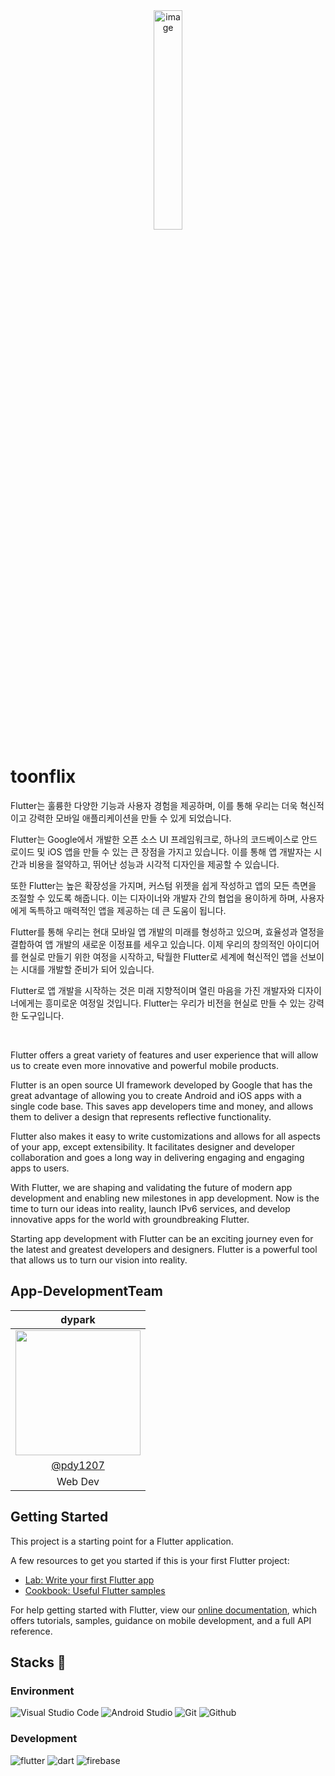 <div align="center">
  <img width="30%" alt="image" src="https://github.com/SpaceStationLab/toon-flix/assets/110442250/6a773208-82ee-4c8e-8c61-02abbf4420ac">
</div>

# toonflix

Flutter는 훌륭한 다양한 기능과 사용자 경험을 제공하며, 이를 통해 우리는 더욱 혁신적이고 강력한 모바일 애플리케이션을 만들 수 있게 되었습니다.

Flutter는 Google에서 개발한 오픈 소스 UI 프레임워크로, 하나의 코드베이스로 안드로이드 및 iOS 앱을 만들 수 있는 큰 장점을 가지고 있습니다. 이를 통해 앱 개발자는 시간과 비용을 절약하고, 뛰어난 성능과 시각적 디자인을 제공할 수 있습니다.

또한 Flutter는 높은 확장성을 가지며, 커스텀 위젯을 쉽게 작성하고 앱의 모든 측면을 조절할 수 있도록 해줍니다. 이는 디자이너와 개발자 간의 협업을 용이하게 하며, 사용자에게 독특하고 매력적인 앱을 제공하는 데 큰 도움이 됩니다.

Flutter를 통해 우리는 현대 모바일 앱 개발의 미래를 형성하고 있으며, 효율성과 열정을 결합하여 앱 개발의 새로운 이정표를 세우고 있습니다. 이제 우리의 창의적인 아이디어를 현실로 만들기 위한 여정을 시작하고, 탁월한 Flutter로 세계에 혁신적인 앱을 선보이는 시대를 개발할 준비가 되어 있습니다.

Flutter로 앱 개발을 시작하는 것은 미래 지향적이며 열린 마음을 가진 개발자와 디자이너에게는 흥미로운 여정일 것입니다. Flutter는 우리가 비전을 현실로 만들 수 있는 강력한 도구입니다. 

<br>

Flutter offers a great variety of features and user experience that will allow us to create even more innovative and powerful mobile products.

Flutter is an open source UI framework developed by Google that has the great advantage of allowing you to create Android and iOS apps with a single code base. This saves app developers time and money, and allows them to deliver a design that represents reflective functionality.

Flutter also makes it easy to write customizations and allows for all aspects of your app, except extensibility. It facilitates designer and developer collaboration and goes a long way in delivering engaging and engaging apps to users.

With Flutter, we are shaping and validating the future of modern app development and enabling new milestones in app development. Now is the time to turn our ideas into reality, launch IPv6 services, and develop innovative apps for the world with groundbreaking Flutter.

Starting app development with Flutter can be an exciting journey even for the latest and greatest developers and designers. Flutter is a powerful tool that allows us to turn our vision into reality.

## App-DevelopmentTeam

|      dypark       |                                                                                               
| :------------------------------------------------------------------------------: | 
|   <img width="200" src="https://github.com/pdy1207/Vuebangapp/assets/110442250/ca8ea844-b2cb-43bf-953c-45adc92ec459" />    |  
|   [@pdy1207](https://github.com/pdy1207)   |   
| Web Dev | 

## Getting Started

This project is a starting point for a Flutter application.

A few resources to get you started if this is your first Flutter project:

- [Lab: Write your first Flutter app](https://flutter.dev/docs/get-started/codelab)
- [Cookbook: Useful Flutter samples](https://flutter.dev/docs/cookbook)

For help getting started with Flutter, view our
[online documentation](https://flutter.dev/docs), which offers tutorials,
samples, guidance on mobile development, and a full API reference.


## Stacks 🔧

### Environment
![Visual Studio Code](https://img.shields.io/badge/Visual%20Studio%20Code-007ACC?style=for-the-badge&logo=Visual%20Studio%20Code&logoColor=white)
![Android Studio](https://img.shields.io/badge/AndroidStudio-3DDC84?style=for-the-badge&logo=AndroidStudio&logoColor=white)
![Git](https://img.shields.io/badge/Git-F05032?style=for-the-badge&logo=Git&logoColor=white)
![Github](https://img.shields.io/badge/GitHub-181717?style=for-the-badge&logo=GitHub&logoColor=white)             

### Development
![flutter](https://img.shields.io/badge/Flutter-02569B?style=for-the-badge&logo=flutter&logoColor=white)   ![dart](https://img.shields.io/badge/dart-0175C2?style=for-the-badge&logo=dart&logoColor=fff)
![firebase](https://img.shields.io/badge/firebase-FFCA28?style=for-the-badge&logo=firebase&logoColor=fff)
